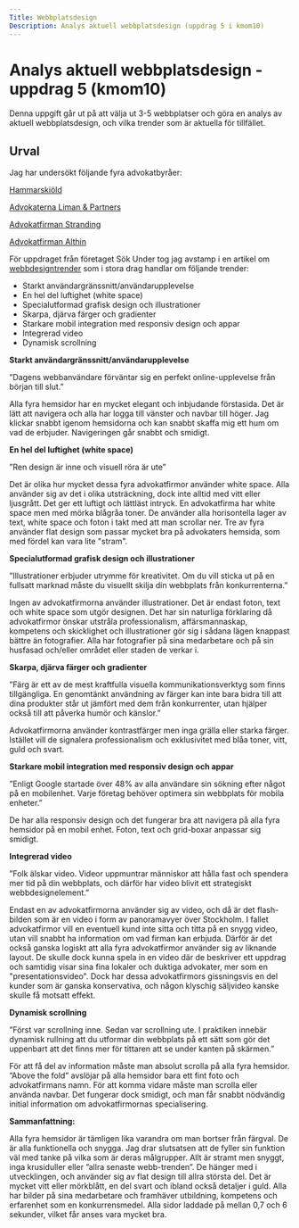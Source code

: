 ```yaml
---
Title: Webbplatsdesign
Description: Analys aktuell webbplatsdesign (uppdrag 5 i kmom10)
---
```


# Analys aktuell webbplatsdesign - uppdrag 5 (kmom10)


Denna uppgift går ut på att välja ut 3-5 webbplatser och göra en analys av aktuell webbplatsdesign, och vilka trender som är aktuella för tillfället.

## Urval

Jag har undersökt följande fyra advokatbyråer:

[Hammarskiöld](https://www.hammarskiold.se)

[Advokaterna Liman & Partners](https://limanpartners.se)

[Advokatfirman Stranding](https://advokatstranding.se)

[Advokatfirman Althin](https://www.advokatalthin.se/)


För uppdraget från företaget Sök Under tog jag avstamp i en artikel om [webbdesigntrender](https://flexra.se/blogg/webbdesigntrender-2021/) som i stora drag handlar om följande trender:
* Starkt användargränssnitt/användarupplevelse
* En hel del luftighet (white space)
* Specialutformad grafisk design och illustrationer
* Skarpa, djärva färger och gradienter
* Starkare mobil integration med responsiv design och appar
* Integrerad video
* Dynamisk scrollning

**Starkt användargränssnitt/användarupplevelse**

”Dagens webbanvändare förväntar sig en perfekt online-upplevelse från början till slut.”

Alla fyra hemsidor har en mycket elegant och inbjudande förstasida. Det är lätt att navigera och alla har logga till vänster och navbar till höger. Jag klickar snabbt igenom hemsidorna och kan snabbt skaffa mig ett hum om vad de erbjuder. Navigeringen går snabbt och smidigt.


**En hel del luftighet (white space)**

”Ren design är inne och visuell röra är ute”

Det är olika hur mycket dessa fyra advokatfirmor använder white space. Alla använder sig av det i olika utsträckning, dock inte alltid med vitt eller ljusgrått. Det ger ett luftigt och lättläst intryck. En advokatfirma har white space men med mörka blågråa toner.  De använder alla horisontella lager av text, white space och foton i takt med att man scrollar ner. Tre av fyra använder flat design som passar mycket bra på advokaters hemsida, som med fördel kan vara lite "stram".


**Specialutformad grafisk design och illustrationer**

”Illustrationer erbjuder utrymme för kreativitet. Om du vill sticka ut på en fullsatt marknad måste du visuellt skilja din webbplats från konkurrenterna.”

Ingen av advokatfirmorna använder illustrationer. Det är endast foton, text och white space som utgör designen. Det har sin naturliga förklaring då advokatfirmor önskar utstråla professionalism, affärsmannaskap, kompetens och skicklighet och illustrationer gör sig i sådana lägen knappast bättre än fotografier. Alla har fotografier på sina medarbetare och på sin husfasad och/eller området eller staden de verkar i.


**Skarpa, djärva färger och gradienter**

”Färg är ett av de mest kraftfulla visuella kommunikationsverktyg som finns tillgängliga. En genomtänkt användning av färger kan inte bara bidra till att dina produkter står ut jämfört med dem från konkurrenter, utan hjälper också till att påverka humör och känslor.”

Advokatfirmorna använder kontrastfärger men inga grälla eller starka färger. Istället vill de signalera professionalism och exklusivitet med blåa toner, vitt, guld och svart.


**Starkare mobil integration med responsiv design och appar**

”Enligt Google startade över 48% av alla användare sin sökning efter något på en mobilenhet. Varje företag behöver optimera sin webbplats för mobila enheter.”

De har alla responsiv design och det fungerar bra att navigera på alla fyra hemsidor på en mobil enhet. Foton, text och grid-boxar anpassar sig smidigt.


**Integrerad video**

”Folk älskar video. Videor uppmuntrar människor att hålla fast och spendera mer tid på din webbplats, och därför har video blivit ett strategiskt webbdesignelement.”

Endast en av advokatfirmorna använder sig av video, och då är det flash-bilden som är en video i form av panoramavyer över Stockholm. I fallet advokatfirmor vill en eventuell kund inte sitta och titta på en snygg video, utan vill snabbt ha information om vad firman kan erbjuda. Därför är det också ganska logiskt att alla fyra advokatfirmor använder sig av liknande layout. De skulle dock kunna spela in en
video där de beskriver ett uppdrag och samtidig visar sina fina lokaler och duktiga advokater, mer som en "presentationsvideo". Dock har dessa advokatfirmors gissningsvis en del kunder som är ganska konservativa, och någon klyschig säljvideo kanske skulle få motsatt effekt.


**Dynamisk scrollning**

”Först var scrollning inne. Sedan var scrollning ute. I praktiken innebär dynamisk rullning att du utformar din webbplats på ett sätt som gör det uppenbart att det finns mer för tittaren att se under kanten på skärmen.”

För att få del av information måste man absolut scrolla på alla fyra hemsidor. ”Above the fold” avslöjar på alla hemsidor bara ett fint foto och advokatfirmans namn. För att komma vidare måste man scrolla eller använda navbar. Det fungerar dock smidigt, och man får snabbt nödvändig initial information om advokatfirmornas specialisering.


**Sammanfattning:**

Alla fyra hemsidor är tämligen lika varandra om man bortser från färgval. De är alla funktionella och snygga. Jag drar slutsatsen att de fyller sin funktion väl med tanke på vilka som är deras målgrupper. Allt är stramt men snyggt, inga krusiduller eller ”allra senaste webb-trenden”. De hänger med i utvecklingen, och använder sig av flat design till allra största del. Det är mycket vitt eller mörkblått, en del svart och ibland också detaljer i guld. Alla har bilder på sina medarbetare och framhäver utbildning, kompetens och erfarenhet som en konkurrensmedel. Alla sidor laddade på mellan 0,7 och 6 sekunder, vilket får anses vara mycket bra.
